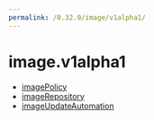 ```yaml
---
permalink: /0.32.0/image/v1alpha1/
---
```


# image.v1alpha1



* [imagePolicy](imagePolicy.md)
* [imageRepository](imageRepository.md)
* [imageUpdateAutomation](imageUpdateAutomation.md)
